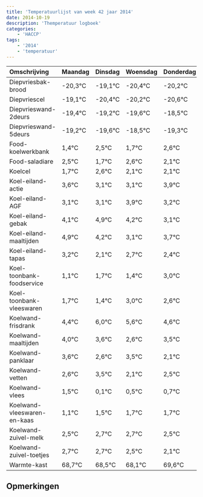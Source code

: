 ```yaml
---
title: 'Temperatuurlijst van week 42 jaar 2014'
date: 2014-10-19
description: 'Themperatuur logboek'
categories:
    - 'HACCP'
tags:
    - '2014'
    - 'temperatuur'
---
```

|Omschrijving|Maandag|Dinsdag|Woensdag|Donderdag|Vrijdag|Zaterdag|Zondag|
|:---|:---|:---|:---|:---|:---|:---|:---|
|Diepvriesbak-brood|-20,3°C|-19,1°C|-20,4°C|-20,2°C|-20,6°C|-19,5°C|-20,3°C|
|Diepvriescel|-19,1°C|-20,4°C|-20,2°C|-20,6°C|-19,5°C|-20,3°C|-19,4°C|
|Diepvrieswand-2deurs|-19,4°C|-19,2°C|-19,6°C|-18,5°C|-19,3°C|-18,4°C|-18,9°C|
|Diepvrieswand-5deurs|-19,2°C|-19,6°C|-18,5°C|-19,3°C|-18,4°C|-18,9°C|-18,9°C|
|Food-koelwerkbank|1,4°C|2,5°C|1,7°C|2,6°C|2,1°C|2,1°C|2,9°C|
|Food-saladiare|2,5°C|1,7°C|2,6°C|2,1°C|2,1°C|2,9°C|2,2°C|
|Koelcel|1,7°C|2,6°C|2,1°C|2,1°C|2,9°C|2,2°C|1,1°C|
|Koel-eiland-actie|3,6°C|3,1°C|3,1°C|3,9°C|3,2°C|2,1°C|2,7°C|
|Koel-eiland-AGF|3,1°C|3,1°C|3,9°C|3,2°C|2,1°C|2,7°C|2,4°C|
|Koel-eiland-gebak|4,1°C|4,9°C|4,2°C|3,1°C|3,7°C|3,4°C|5,0°C|
|Koel-eiland-maaltijden|4,9°C|4,2°C|3,1°C|3,7°C|3,4°C|5,0°C|4,6°C|
|Koel-eiland-tapas|3,2°C|2,1°C|2,7°C|2,4°C|4,0°C|3,6°C|2,6°C|
|Koel-toonbank-foodservice|1,1°C|1,7°C|1,4°C|3,0°C|2,6°C|1,6°C|2,5°C|
|Koel-toonbank-vleeswaren|1,7°C|1,4°C|3,0°C|2,6°C|1,6°C|2,5°C|1,1°C|
|Koelwand-frisdrank|4,4°C|6,0°C|5,6°C|4,6°C|5,5°C|4,1°C|4,5°C|
|Koelwand-maaltijden|4,0°C|3,6°C|2,6°C|3,5°C|2,1°C|2,5°C|2,7°C|
|Koelwand-panklaar|3,6°C|2,6°C|3,5°C|2,1°C|2,5°C|2,7°C|2,7°C|
|Koelwand-vetten|2,6°C|3,5°C|2,1°C|2,5°C|2,7°C|2,7°C|2,5°C|
|Koelwand-vlees|1,5°C|0,1°C|0,5°C|0,7°C|0,7°C|0,5°C|0,1°C|
|Koelwand-vleeswaren-en-kaas|1,1°C|1,5°C|1,7°C|1,7°C|1,5°C|1,1°C|2,6°C|
|Koelwand-zuivel-melk|2,5°C|2,7°C|2,7°C|2,5°C|2,1°C|3,6°C|3,5°C|
|Koelwand-zuivel-toetjes|2,7°C|2,7°C|2,5°C|2,1°C|3,6°C|3,5°C|2,6°C|
|Warmte-kast|68,7°C|68,5°C|68,1°C|69,6°C|69,5°C|68,6°C|69,6°C|

## Opmerkingen



